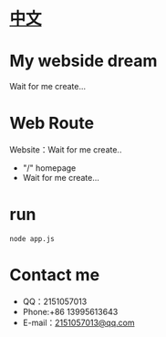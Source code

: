 # [中文](https://github.com/Memorykill/Memorykill.github.io)
# My webside dream
Wait for me create...
# Web Route
Website：Wait for me create..
+ "/" homepage
+ Wait for me create...
# run
```node
node app.js
```
# Contact me
- QQ：2151057013 
- Phone:+86 13995613643 
- E-mail：2151057013@qq.com
